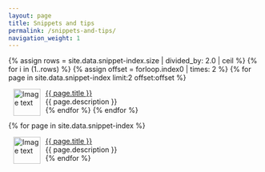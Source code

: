 ```yaml
---
layout: page
title: Snippets and tips
permalink: /snippets-and-tips/
navigation_weight: 1
---
```


{% assign rows = site.data.snippet-index.size | divided_by: 2.0 | ceil %}
{% for i in (1..rows) %}
  {% assign offset = forloop.index0 | times: 2 %}
    {% for page in site.data.snippet-index limit:2 offset:offset %}
        <div class="boxed_page">
            <div>
              <img src="{{ page.image }}" alt="Image text" style="margin: 0px 10px" width="54" height="54" align="left"/>
            </div>
            <div>
              <a href="{{ page.url }}">{{ page.title }}</a><br>
              {{ page.description }}
              <br>
            </div>
        <div>
    {% endfor %}
{% endfor %}


{% for page in site.data.snippet-index %}
  <div class="boxed_page">
    <div>
      <img src="{{ page.image }}" alt="Image text" style="margin: 0px 10px" width="54" height="54" align="left"/>
    </div>
    <div>
      <a href="{{ page.url }}">{{ page.title }}</a><br>
      {{ page.description }}
      <br>
    </div>
  </div>
{% endfor %}
<br><br>

